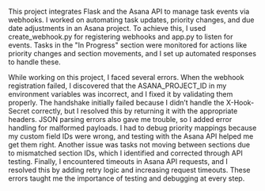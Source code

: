 This project integrates Flask and the Asana API to manage task events via webhooks. I worked on automating task updates, priority changes, and due date adjustments in an Asana project. To achieve this, I used create_webhook.py for registering webhooks and app.py to listen for events. Tasks in the "In Progress" section were monitored for actions like priority changes and section movements, and I set up automated responses to handle these.

While working on this project, I faced several errors. When the webhook registration failed, I discovered that the ASANA_PROJECT_ID in my environment variables was incorrect, and I fixed it by validating them properly. The handshake initially failed because I didn’t handle the X-Hook-Secret correctly, but I resolved this by returning it with the appropriate headers. JSON parsing errors also gave me trouble, so I added error handling for malformed payloads. I had to debug priority mappings because my custom field IDs were wrong, and testing with the Asana API helped me get them right. Another issue was tasks not moving between sections due to mismatched section IDs, which I identified and corrected through API testing. Finally, I encountered timeouts in Asana API requests, and I resolved this by adding retry logic and increasing request timeouts. These errors taught me the importance of testing and debugging at every step.
